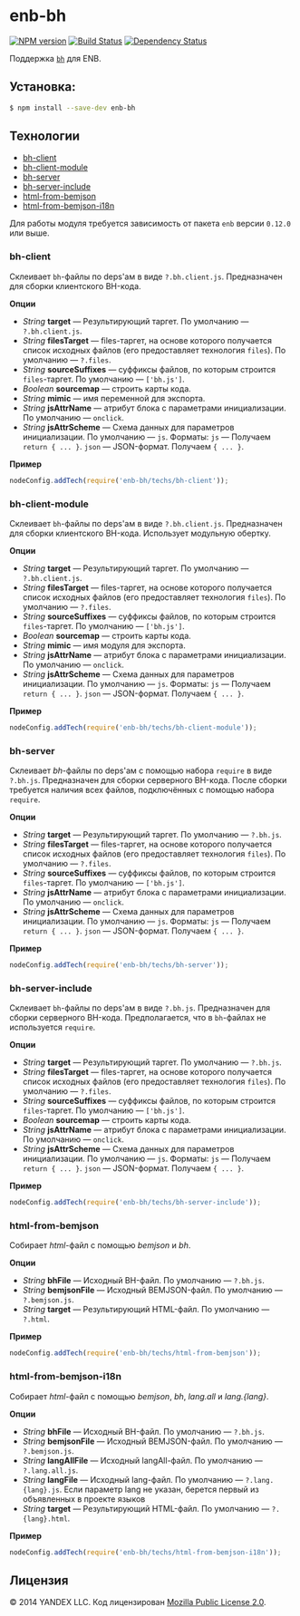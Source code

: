 enb-bh
======

[![NPM version](http://img.shields.io/npm/v/enb-bh.svg?style=flat)](http://badge.fury.io/js/enb-bh) [![Build Status](http://img.shields.io/travis/enb-bem/enb-bh/master.svg?style=flat)](https://travis-ci.org/enb-bem/enb-bh) [![Dependency Status](http://img.shields.io/david/enb-bem/enb-bh.svg?style=flat)](https://david-dm.org/enb-bem/enb-bh)

Поддержка [`bh`](https://github.com/enb-make/bh) для ENB.

Установка:
----------

```sh
$ npm install --save-dev enb-bh
```

Технологии
----------

* [bh-client](#bh-client)
* [bh-client-module](#bh-client-module)
* [bh-server](#bh-server)
* [bh-server-include](#bh-server-include)
* [html-from-bemjson](#html-from-bemjson)
* [html-from-bemjson-i18n](#html-from-bemjson-i18n)

Для работы модуля требуется зависимость от пакета `enb` версии `0.12.0` или выше.

### bh-client

Склеивает `bh`-файлы по deps'ам в виде `?.bh.client.js`. Предназначен для сборки клиентского BH-кода.

**Опции**

* *String* **target** — Результирующий таргет. По умолчанию — `?.bh.client.js`.
* *String* **filesTarget** — files-таргет, на основе которого получается список исходных файлов (его предоставляет технология `files`). По умолчанию — `?.files`.
* *String* **sourceSuffixes** — суффиксы файлов, по которым строится `files`-таргет. По умолчанию — `['bh.js']`.
* *Boolean* **sourcemap** — строить карты кода.
* *String* **mimic** — имя переменной для экспорта.
* *String* **jsAttrName** — атрибут блока с параметрами инициализации. По умолчанию — `onclick`.
* *String* **jsAttrScheme** — Схема данных для параметров инициализации. По умолчанию — `js`. Форматы: `js` — Получаем `return { ... }`. `json` — JSON-формат. Получаем `{ ... }`.

**Пример**

```javascript
nodeConfig.addTech(require('enb-bh/techs/bh-client'));
```

### bh-client-module

Склеивает `bh`-файлы по deps'ам в виде `?.bh.client.js`. Предназначен для сборки клиентского BH-кода. Использует модульную обертку.

**Опции**

* *String* **target** — Результирующий таргет. По умолчанию — `?.bh.client.js`.
* *String* **filesTarget** — files-таргет, на основе которого получается список исходных файлов (его предоставляет технология `files`). По умолчанию — `?.files`.
* *String* **sourceSuffixes** — суффиксы файлов, по которым строится `files`-таргет. По умолчанию — `['bh.js']`.
* *Boolean* **sourcemap** — строить карты кода.
* *String* **mimic** — имя модуля для экспорта.
* *String* **jsAttrName** — атрибут блока с параметрами инициализации. По умолчанию — `onclick`.
* *String* **jsAttrScheme** — Схема данных для параметров инициализации. По умолчанию — `js`. Форматы: `js` — Получаем `return { ... }`. `json` — JSON-формат. Получаем `{ ... }`.

**Пример**

```javascript
nodeConfig.addTech(require('enb-bh/techs/bh-client-module'));
```

### bh-server

Склеивает *bh*-файлы по deps'ам с помощью набора `require` в виде `?.bh.js`. Предназначен для сборки серверного BH-кода. После сборки требуется наличия всех файлов, подключённых с помощью набора `require`.

**Опции**

* *String* **target** — Результирующий таргет. По умолчанию — `?.bh.js`.
* *String* **filesTarget** — files-таргет, на основе которого получается список исходных файлов (его предоставляет технология `files`). По умолчанию — `?.files`.
* *String* **sourceSuffixes** — суффиксы файлов, по которым строится `files`-таргет. По умолчанию — `['bh.js']`.
* *String* **jsAttrName** — атрибут блока с параметрами инициализации. По умолчанию — `onclick`.
* *String* **jsAttrScheme** — Схема данных для параметров инициализации. По умолчанию — `js`. Форматы: `js` — Получаем `return { ... }`. `json` — JSON-формат. Получаем `{ ... }`.

**Пример**

```javascript
nodeConfig.addTech(require('enb-bh/techs/bh-server'));
```

### bh-server-include

Склеивает `bh`-файлы по deps'ам в виде `?.bh.js`. Предназначен для сборки серверного BH-кода. Предполагается, что в `bh`-файлах не используется `require`.

**Опции**

* *String* **target** — Результирующий таргет. По умолчанию — `?.bh.js`.
* *String* **filesTarget** — files-таргет, на основе которого получается список исходных файлов (его предоставляет технология `files`). По умолчанию — `?.files`.
* *String* **sourceSuffixes** — суффиксы файлов, по которым строится `files`-таргет. По умолчанию — `['bh.js']`.
* *Boolean* **sourcemap** — строить карты кода.
* *String* **jsAttrName** — атрибут блока с параметрами инициализации. По умолчанию — `onclick`.
* *String* **jsAttrScheme** — Схема данных для параметров инициализации. По умолчанию — `js`. Форматы: `js` — Получаем `return { ... }`. `json` — JSON-формат. Получаем `{ ... }`.

**Пример**

```javascript
nodeConfig.addTech(require('enb-bh/techs/bh-server-include'));
```

### html-from-bemjson

Собирает *html*-файл с помощью *bemjson* и *bh*.

**Опции**

* *String* **bhFile** — Исходный BH-файл. По умолчанию — `?.bh.js`.
* *String* **bemjsonFile** — Исходный BEMJSON-файл. По умолчанию — `?.bemjson.js`.
* *String* **target** — Результирующий HTML-файл. По умолчанию — `?.html`.

**Пример**

```javascript
nodeConfig.addTech(require('enb-bh/techs/html-from-bemjson'));
```

### html-from-bemjson-i18n

Собирает *html*-файл с помощью *bemjson*, *bh*, *lang.all* и *lang.{lang}*.

**Опции**

* *String* **bhFile** — Исходный BH-файл. По умолчанию — `?.bh.js`.
* *String* **bemjsonFile** — Исходный BEMJSON-файл. По умолчанию — `?.bemjson.js`.
* *String* **langAllFile** — Исходный langAll-файл. По умолчанию — `?.lang.all.js`.
* *String* **langFile** — Исходный lang-файл. По умолчанию — `?.lang.{lang}.js`. Если параметр lang не указан, берется первый из объявленных в проекте языков
* *String* **target** — Результирующий HTML-файл. По умолчанию — `?.{lang}.html`.

**Пример**

```javascript
nodeConfig.addTech(require('enb-bh/techs/html-from-bemjson-i18n'));
```

Лицензия
--------

© 2014 YANDEX LLC. Код лицензирован [Mozilla Public License 2.0](LICENSE.txt).
